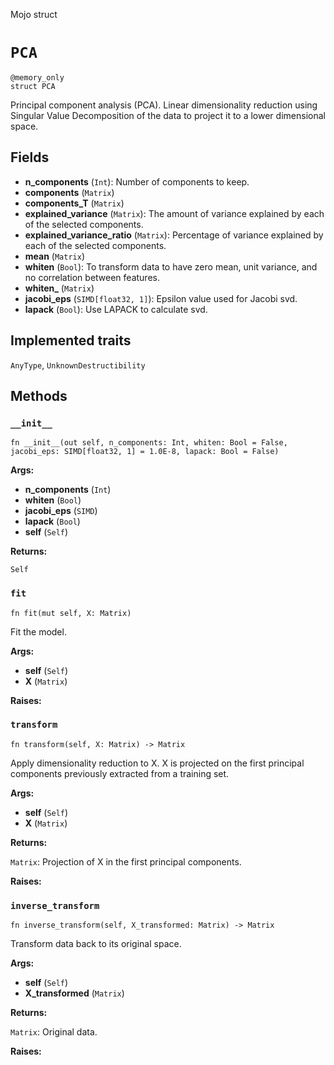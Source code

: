 Mojo struct

# `PCA`

```mojo
@memory_only
struct PCA
```

Principal component analysis (PCA). Linear dimensionality reduction using Singular Value Decomposition of the data to project it to a lower dimensional space.

## Fields

- **n_components** (`Int`): Number of components to keep.
- **components** (`Matrix`)
- **components_T** (`Matrix`)
- **explained_variance** (`Matrix`): The amount of variance explained by each of the selected components.
- **explained_variance_ratio** (`Matrix`): Percentage of variance explained by each of the selected components.
- **mean** (`Matrix`)
- **whiten** (`Bool`): To transform data to have zero mean, unit variance, and no correlation between features.
- **whiten_** (`Matrix`)
- **jacobi_eps** (`SIMD[float32, 1]`): Epsilon value used for Jacobi svd.
- **lapack** (`Bool`): Use LAPACK to calculate svd.

## Implemented traits

`AnyType`, `UnknownDestructibility`

## Methods

### `__init__`

```mojo
fn __init__(out self, n_components: Int, whiten: Bool = False, jacobi_eps: SIMD[float32, 1] = 1.0E-8, lapack: Bool = False)
```

**Args:**

- **n_components** (`Int`)
- **whiten** (`Bool`)
- **jacobi_eps** (`SIMD`)
- **lapack** (`Bool`)
- **self** (`Self`)

**Returns:**

`Self`

### `fit`

```mojo
fn fit(mut self, X: Matrix)
```

Fit the model.

**Args:**

- **self** (`Self`)
- **X** (`Matrix`)

**Raises:**

### `transform`

```mojo
fn transform(self, X: Matrix) -> Matrix
```

Apply dimensionality reduction to X. X is projected on the first principal components previously extracted from a training set.

**Args:**

- **self** (`Self`)
- **X** (`Matrix`)

**Returns:**

`Matrix`: Projection of X in the first principal components.

**Raises:**

### `inverse_transform`

```mojo
fn inverse_transform(self, X_transformed: Matrix) -> Matrix
```

Transform data back to its original space.

**Args:**

- **self** (`Self`)
- **X_transformed** (`Matrix`)

**Returns:**

`Matrix`: Original data.

**Raises:**


